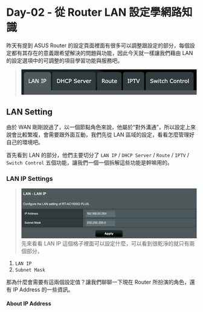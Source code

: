 # Day-02 - 從 Router LAN 設定學網路知識

昨天有提到 ASUS Router 的設定頁面裡面有很多可以調整跟設定的部分，每個設定都有其存在的意義跟希望解決的問題與功能，因此今天就一樣讓我們藉由 LAN 的設定選項中的可調整的項目學習功能與服務吧。

> ![ASUS Router LAN Setting](https://raw.githubusercontent.com/fdff87554/iThome-Ironman/main/2023/%E8%AA%92%EF%BC%8C%E6%83%B3%E4%B8%8D%E5%88%B0%E6%9C%89%E4%B8%80%E5%A4%A9%E6%90%9E%E6%87%82%E7%B6%B2%E8%B7%AF%E6%98%AF%E5%9B%A0%E7%82%BA%E5%AE%BF%E8%88%8D%E5%AD%B8%E9%95%B7%E9%80%BC%E6%88%91%E7%9A%84QQ%EF%BC%8130%E5%A4%A9%E7%9A%84%E5%AE%BF%E8%88%8D%E7%B6%B2%E8%B7%AF%E6%9E%B6%E8%A8%AD/Images/ASUS-Router-LAN-Setting.png)

## LAN Setting

由於 WAN 剛剛說過了，以一個節點角色來說，他屬於“對外溝通”，所以設定上來說會比較繁複，會需要跟外面互動，我們先從 LAN 區域的設定，看看怎麼管理好自己的環境吧。

首先看到 LAN 的部分，他們主要切分了 `LAN IP` / `DHCP Server` / `Route` / `IPTV` / `Switch Control` 五個功能，讓我們一個一個拆解這些功能是幹嘛用的。

### LAN IP Settings

> ![LAN IP Settings](https://raw.githubusercontent.com/fdff87554/iThome-Ironman/main/2023/%E8%AA%92%EF%BC%8C%E6%83%B3%E4%B8%8D%E5%88%B0%E6%9C%89%E4%B8%80%E5%A4%A9%E6%90%9E%E6%87%82%E7%B6%B2%E8%B7%AF%E6%98%AF%E5%9B%A0%E7%82%BA%E5%AE%BF%E8%88%8D%E5%AD%B8%E9%95%B7%E9%80%BC%E6%88%91%E7%9A%84QQ%EF%BC%8130%E5%A4%A9%E7%9A%84%E5%AE%BF%E8%88%8D%E7%B6%B2%E8%B7%AF%E6%9E%B6%E8%A8%AD/Images/ASUS-Router-LAN-IP-Setting.png)
先來看看 LAN IP 這個格子裡面可以設定什麼，可以看到很乾淨的就只有兩個部分，

1. `LAN IP`
2. `Subnet Mask`

那為什麼會需要有這兩個設定值？讓我們聊聊一下現在 Router 所扮演的角色，還有 IP Address 的一些資訊。

#### About IP Address



